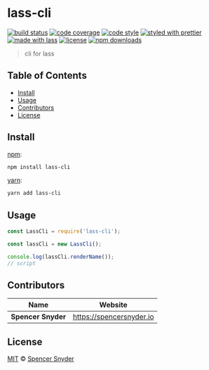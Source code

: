 # lass-cli

[![build status](https://img.shields.io/travis/com/Spence-S/lass-cli.svg)](https://travis-ci.com/Spence-S/lass-cli)
[![code coverage](https://img.shields.io/codecov/c/github/Spence-S/lass-cli.svg)](https://codecov.io/gh/Spence-S/lass-cli)
[![code style](https://img.shields.io/badge/code_style-XO-5ed9c7.svg)](https://github.com/sindresorhus/xo)
[![styled with prettier](https://img.shields.io/badge/styled_with-prettier-ff69b4.svg)](https://github.com/prettier/prettier)
[![made with lass](https://img.shields.io/badge/made_with-lass-95CC28.svg)](https://lass.js.org)
[![license](https://img.shields.io/github/license/Spence-S/lass-cli.svg)](LICENSE)
[![npm downloads](https://img.shields.io/npm/dt/lass-cli.svg)](https://npm.im/lass-cli)

> cli for lass


## Table of Contents

* [Install](#install)
* [Usage](#usage)
* [Contributors](#contributors)
* [License](#license)


## Install

[npm][]:

```sh
npm install lass-cli
```

[yarn][]:

```sh
yarn add lass-cli
```


## Usage

```js
const LassCli = require('lass-cli');

const lassCli = new LassCli();

console.log(lassCli.renderName());
// script
```


## Contributors

| Name               | Website                    |
| ------------------ | -------------------------- |
| **Spencer Snyder** | <https://spencersnyder.io> |


## License

[MIT](LICENSE) © [Spencer Snyder](https://spencersnyder.io)


##

[npm]: https://www.npmjs.com/

[yarn]: https://yarnpkg.com/
